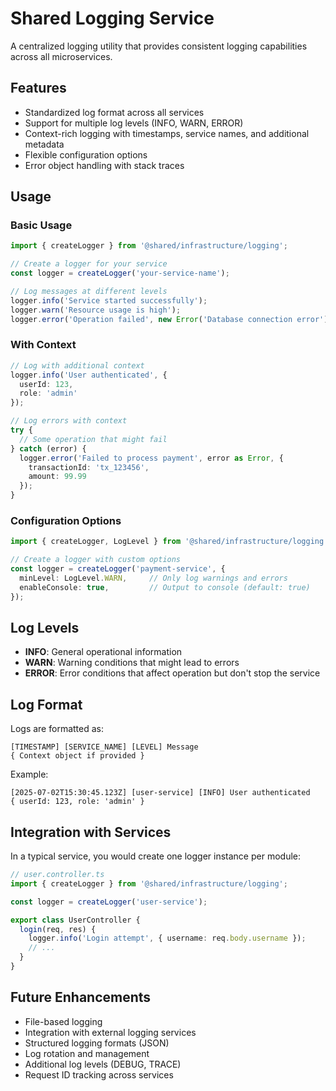 # Shared Logging Service

A centralized logging utility that provides consistent logging capabilities across all microservices.

## Features

- Standardized log format across all services
- Support for multiple log levels (INFO, WARN, ERROR)
- Context-rich logging with timestamps, service names, and additional metadata
- Flexible configuration options
- Error object handling with stack traces

## Usage

### Basic Usage

```typescript
import { createLogger } from '@shared/infrastructure/logging';

// Create a logger for your service
const logger = createLogger('your-service-name');

// Log messages at different levels
logger.info('Service started successfully');
logger.warn('Resource usage is high');
logger.error('Operation failed', new Error('Database connection error'));
```

### With Context

```typescript
// Log with additional context
logger.info('User authenticated', { 
  userId: 123, 
  role: 'admin'
});

// Log errors with context
try {
  // Some operation that might fail
} catch (error) {
  logger.error('Failed to process payment', error as Error, {
    transactionId: 'tx_123456',
    amount: 99.99
  });
}
```

### Configuration Options

```typescript
import { createLogger, LogLevel } from '@shared/infrastructure/logging';

// Create a logger with custom options
const logger = createLogger('payment-service', {
  minLevel: LogLevel.WARN,     // Only log warnings and errors
  enableConsole: true,         // Output to console (default: true)
});
```

## Log Levels

- **INFO**: General operational information
- **WARN**: Warning conditions that might lead to errors
- **ERROR**: Error conditions that affect operation but don't stop the service

## Log Format

Logs are formatted as:

```text
[TIMESTAMP] [SERVICE_NAME] [LEVEL] Message
{ Context object if provided }
```

Example:

```text
[2025-07-02T15:30:45.123Z] [user-service] [INFO] User authenticated
{ userId: 123, role: 'admin' }
```

## Integration with Services

In a typical service, you would create one logger instance per module:

```typescript
// user.controller.ts
import { createLogger } from '@shared/infrastructure/logging';

const logger = createLogger('user-service');

export class UserController {
  login(req, res) {
    logger.info('Login attempt', { username: req.body.username });
    // ...
  }
}
```

## Future Enhancements

- File-based logging
- Integration with external logging services
- Structured logging formats (JSON)
- Log rotation and management
- Additional log levels (DEBUG, TRACE)
- Request ID tracking across services
